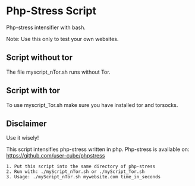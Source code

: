 # Php-Stress Script
Php-stress intensifier with bash.

Note: Use this only to test your own websites.

## Script without tor
The file myscript_nTor.sh runs without Tor.

## Script with tor
To use myscript_Tor.sh make sure you have installed tor and torsocks. 

## Disclaimer
Use it wisely!

This script intensifies php-stress written in php. Php-stress is available on: https://github.com/user-cube/phpstress

``` 
1. Put this script into the same directory of php-stress
2. Run with: ./myScript_nTor.sh or ./myScript_Tor.sh
3. Usage: ./myScript_nTor.sh mywebsite.com time_in_seconds
```
